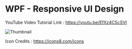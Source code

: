 # WPF - Responsive UI Design

YouTube Video Tutorial Link : https://youtu.be/EfXz4C5cSVI


![Thumbnail](https://user-images.githubusercontent.com/55704859/151199355-db93a22d-2dd7-475e-8967-0468ab1e5860.png)



Icon Credits : https://icons8.com/icons
